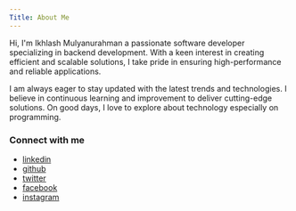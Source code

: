 ```yaml
---
Title: About Me 
---
```


Hi, I'm Ikhlash Mulyanurahman a passionate software developer specializing in backend development. With a keen interest in creating efficient and scalable solutions, I take pride in ensuring high-performance and reliable applications.

<!-- My proficiency extends across various programming languages, including Golang, Typescript and PHP. I have a solid command of database management, working with technologies such as MySQL, PostgreSQL, and MongoDB. -->

I am always eager to stay updated with the latest trends and technologies. I believe in continuous learning and improvement to deliver cutting-edge solutions. On good days, I love to explore about technology especially on programming.

<!-- ### Skills
- **Efficient Backend Development**: I thrive in developing backends that not only meet but exceed expectations in terms of efficiency and scalability.
- **API Integration**: I have a wealth of experience in building and seamlessly integrating RESTful APIs, facilitating smooth communication between the frontend and backend. -->

### Connect with me
- [linkedin](https://linkedin.com/in/ikhlash-mulyanurahman)
- [github](https://github.com/ikhlashmulya)
- [twitter](https://twitter.com/imulyaa_)
- [facebook](https://facebook.com/ikhlash.mulyanurahman.54)
- [instagram](https://instagram.com/ikhlashmulya_)
